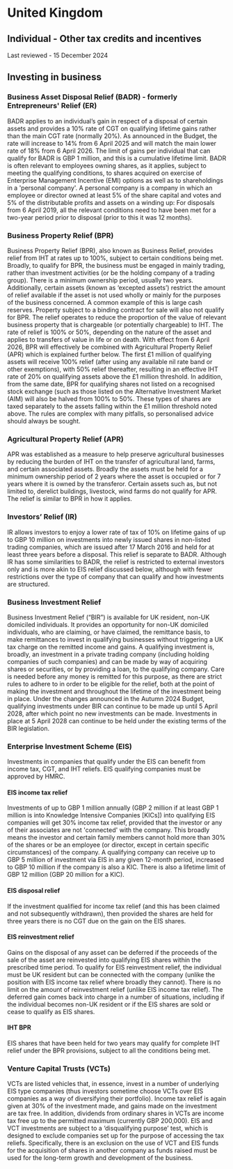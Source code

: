 # United Kingdom
## Individual - Other tax credits and incentives
Last reviewed - 15 December 2024
## Investing in business
### **Business Asset Disposal Relief (BADR) - formerly Entrepreneurs' Relief (ER)**
BADR applies to an individual’s gain in respect of a disposal of certain assets and provides a 10% rate of CGT on qualifying lifetime gains rather than the main CGT rate (normally 20%). As announced in the Budget, the rate will increase to 14% from 6 April 2025 and will match the main lower rate of 18% from 6 April 2026. The limit of gains per individual that can qualify for BADR is GBP 1 million, and this is a cumulative lifetime limit. BADR is often relevant to employees owning shares, as it applies, subject to meeting the qualifying conditions, to shares acquired on exercise of Enterprise Management Incentive (EMI) options as well as to shareholdings in a 'personal company'. A personal company is a company in which an employee or director owned at least 5% of the share capital and votes and 5% of the distributable profits and assets on a winding up:
For disposals from 6 April 2019, all the relevant conditions need to have been met for a two-year period prior to disposal (prior to this it was 12 months).
### **Business Property Relief (BPR)**
Business Property Relief (BPR), also known as Business Relief, provides relief from IHT at rates up to 100%, subject to certain conditions being met. Broadly, to qualify for BPR, the business must be engaged in mainly trading, rather than investment activities (or be the holding company of a trading group). There is a minimum ownership period, usually two years. Additionally, certain assets (known as ‘excepted assets’) restrict the amount of relief available if the asset is not used wholly or mainly for the purposes of the business concerned. A common example of this is large cash reserves. Property subject to a binding contract for sale will also not qualify for BPR. 
The relief operates to reduce the proportion of the value of relevant business property that is chargeable (or potentially chargeable) to IHT. The rate of relief is 100% or 50%, depending on the nature of the asset and applies to transfers of value in life or on death.
With effect from 6 April 2026, BPR will effectively be combined with Agricultural Property Relief (APR) which is explained further below. The first £1 million of qualifying assets will receive 100% relief (after using any available nil rate band or other exemptions), with 50% relief thereafter, resulting in an effective IHT rate of 20% on qualifying assets above the £1 million threshold. 
In addition, from the same date, BPR for qualifying shares not listed on a recognised stock exchange (such as those listed on the Alternative Investment Market (AIM) will also be halved from 100% to 50%. These types of shares are taxed separately to the assets falling within the £1 million threshold noted above.
The rules are complex with many pitfalls, so personalised advice should always be sought.
### **Agricultural Property Relief (APR)**
APR was established as a measure to help preserve agricultural businesses by reducing the burden of IHT on the transfer of agricultural land, farms, and certain associated assets. Broadly the assets must be held for a minimum ownership period of 2 years where the asset is occupied or for 7 years where it is owned by the transferor. Certain assets such as, but not limited to, derelict buildings, livestock, wind farms do not qualify for APR. 
The relief is similar to BPR in how it applies. 
### **Investors’ Relief (IR)**
IR allows investors to enjoy a lower rate of tax of 10% on lifetime gains of up to GBP 10 million on investments into newly issued shares in non-listed trading companies, which are issued after 17 March 2016 and held for at least three years before a disposal. This relief is separate to BADR. Although IR has some similarities to BADR, the relief is restricted to external investors only and is more akin to EIS relief discussed below, although with fewer restrictions over the type of company that can qualify and how investments are structured. 
### **Business Investment Relief**
Business Investment Relief (“BIR”) is available for UK resident, non-UK domiciled individuals. It provides an opportunity for non-UK domiciled individuals, who are claiming, or have claimed, the remittance basis, to make remittances to invest in qualifying businesses without triggering a UK tax charge on the remitted income and gains. A qualifying investment is, broadly, an investment in a private trading company (including holding companies of such companies) and can be made by way of acquiring shares or securities, or by providing a loan, to the qualifying company. Care is needed before any money is remitted for this purpose, as there are strict rules to adhere to in order to be eligible for the relief, both at the point of making the investment and throughout the lifetime of the investment being in place.
Under the changes announced in the Autumn 2024 Budget, qualifying investments under BIR can continue to be made up until 5 April 2028, after which point no new investments can be made. Investments in place at 5 April 2028 can continue to be held under the existing terms of the BIR legislation.
### **Enterprise Investment Scheme (EIS)**
Investments in companies that qualify under the EIS can benefit from income tax, CGT, and IHT reliefs. EIS qualifying companies must be approved by HMRC.
#### **EIS income tax relief**
Investments of up to GBP 1 million annually (GBP 2 million if at least GBP 1 million is into Knowledge Intensive Companies [KICs]) into qualifying EIS companies will get 30% income tax relief, provided that the investor or any of their associates are not 'connected' with the company. This broadly means the investor and certain family members cannot hold more than 30% of the shares or be an employee (or director, except in certain specific circumstances) of the company. A qualifying company can receive up to GBP 5 million of investment via EIS in any given 12-month period, increased to GBP 10 million if the company is also a KIC. There is also a lifetime limit of GBP 12 million (GBP 20 million for a KIC).
#### **EIS disposal relief**
If the investment qualified for income tax relief (and this has been claimed and not subsequently withdrawn), then provided the shares are held for three years there is no CGT due on the gain on the EIS shares.
#### **EIS reinvestment relief**
Gains on the disposal of any asset can be deferred if the proceeds of the sale of the asset are reinvested into qualifying EIS shares within the prescribed time period. To qualify for EIS reinvestment relief, the individual must be UK resident but can be connected with the company (unlike the position with EIS income tax relief where broadly they cannot). There is no limit on the amount of reinvestment relief (unlike EIS income tax relief). The deferred gain comes back into charge in a number of situations, including if the individual becomes non-UK resident or if the EIS shares are sold or cease to qualify as EIS shares.
#### **IHT BPR**
EIS shares that have been held for two years may qualify for complete IHT relief under the BPR provisions, subject to all the conditions being met.
### **Venture Capital Trusts (VCTs)**
VCTs are listed vehicles that, in essence, invest in a number of underlying EIS type companies (thus investors sometime choose VCTs over EIS companies as a way of diversifying their portfolio). Income tax relief is again given at 30% of the investment made, and gains made on the investment are tax free. In addition, dividends from ordinary shares in VCTs are income tax free up to the permitted maximum (currently GBP 200,000).
EIS and VCT investments are subject to a ‘disqualifying purpose’ test, which is designed to exclude companies set up for the purpose of accessing the tax reliefs.
Specifically, there is an exclusion on the use of VCT and EIS funds for the acquisition of shares in another company as funds raised must be used for the long-term growth and development of the business.
